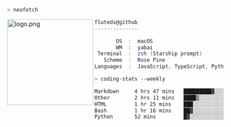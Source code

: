 ```zsh
> neofetch
```

<!--img align="left" src="https://github.com/fluteds.png" alt="logo.png" width="200"/>-->
<img align="left" src="https://external-content.duckduckgo.com/iu/?u=https%3A%2F%2F78.media.tumblr.com%2F975fca5f82161b190efdcaa05ffbd4ec%2Ftumblr_p6q6m9TJF01x3p3jmo1_500.png&f=1&nofb=1" alt="logo.png" width="200"/>

```csharp
fluteds@github
--------------

       OS  :  macOS
       WM  :  yabai
 Terminal  :  zsh (Starship prompt)  
   Scheme  :  Rose Pine  
Languages  :  JavaScript, TypeScript, Python, HTML, CSS  

```

```zsh
> coding-stats --weekly
```

<!--START_SECTION:waka-->

```txt
Markdown     4 hrs 47 mins   █████████▓░░░░░░░░░░░░░░░   38.98 %
Other        2 hrs 11 mins   ████▒░░░░░░░░░░░░░░░░░░░░   17.80 %
HTML         1 hr 25 mins    ███░░░░░░░░░░░░░░░░░░░░░░   11.57 %
Bash         1 hr 16 mins    ██▓░░░░░░░░░░░░░░░░░░░░░░   10.40 %
Python       52 mins         █▓░░░░░░░░░░░░░░░░░░░░░░░   07.13 %
```

<!--END_SECTION:waka-->
